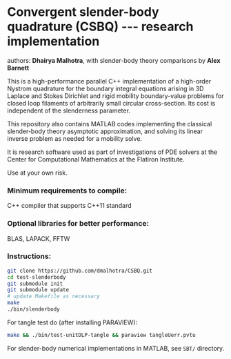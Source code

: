 # Convergent slender-body quadrature (CSBQ) --- research implementation

authors: **Dhairya Malhotra**, with slender-body theory comparisons by
**Alex Barnett**

This is a high-performance parallel C++ implementation of a high-order
Nystrom quadrature for the boundary integral equations arising
in 3D Laplace and Stokes Dirichlet and rigid mobility boundary-value problems
for closed loop filaments of arbitrarily small circular cross-section.
Its cost is independent of the slenderness parameter.

This repository also contains MATLAB codes implementing the classical
slender-body theory asymptotic approximation,
and solving its linear inverse problem as needed for a mobility solve.

It is research software used as part of investigations of PDE
solvers at the Center for Computational Mathematics at the Flatiron Institute.

Use at your own risk.


### Minimum requirements to compile:

C++ compiler that supports C++11 standard


### Optional libraries for better performance:

BLAS, LAPACK, FFTW

### Instructions:

```bash
git clone https://github.com/dmalhotra/CSBQ.git
cd test-slenderbody
git submodule init
git submodule update
# update Makefile as necessary
make
./bin/slenderbody
```

For tangle test do (after installing PARAVIEW):

```bash
make && ./bin/test-unitDLP-tangle && paraview tangleUerr.pvtu
```

For slender-body numerical implementations in MATLAB, see `SBT/` directory.
